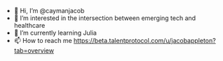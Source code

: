 - 👋 Hi, I’m @caymanjacob
- 👀 I’m interested in the intersection between emerging tech and healthcare
- 🌱 I’m currently learning Julia
- 📫 How to reach me https://beta.talentprotocol.com/u/jacobappleton?tab=overview

<!---
caymanjacob/caymanjacob is a ✨ special ✨ repository because its `README.md` (this file) appears on your GitHub profile.
You can click the Preview link to take a look at your changes.
--->
